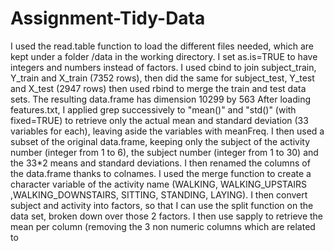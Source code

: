 Assignment-Tidy-Data
====================
I used the read.table function to load the different files needed, which are kept under a folder /data in the working directory. I set as.is=TRUE to have integers and numbers instead of factors.
I used cbind to join subject_train, Y_train and X_train (7352 rows), then did the same for subject_test, Y_test and X_test (2947 rows) then used rbind to merge the train and test data sets. The resulting data.frame has dimension 10299 by 563
After loading features.txt, I applied grep successively to "mean()" and "std()" (with fixed=TRUE) to retrieve only the actual mean and standard deviation (33 variables for each), leaving aside the variables with meanFreq.
I then used a subset of the original data.frame, keeping only the subject of the activity number (integer from 1 to 6), the subject number (integer from 1 to 30) and the 33*2 means and standard deviations. I then renamed  the columns of the data.frame thanks to colnames.
I used the merge function to create a character variable of the activity name (WALKING, WALKING_UPSTAIRS ,WALKING_DOWNSTAIRS, SITTING, STANDING, LAYING). I then convert subject and activity into factors, so that I can use the split function on the data set, broken down over those 2 factors. 
I then use sapply to retrieve the mean per column (removing the 3 non numeric columns which are related to  
